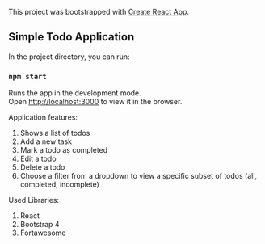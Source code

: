 This project was bootstrapped with [Create React App](https://github.com/facebook/create-react-app).

## Simple Todo Application

In the project directory, you can run:

### `npm start`

Runs the app in the development mode.<br />
Open [http://localhost:3000](http://localhost:3000) to view it in the browser.

Application features:
1. Shows a list of todos
2. Add a new task
2. Mark a todo as completed
3. Edit a todo
4. Delete a todo
5. Choose a filter from a dropdown to view a specific subset of todos (all, completed, incomplete) 

Used Libraries:
1. React
2. Bootstrap 4
3. Fortawesome